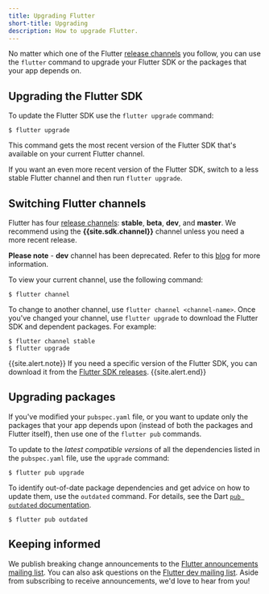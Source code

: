 ```yaml
---
title: Upgrading Flutter
short-title: Upgrading
description: How to upgrade Flutter.
---
```


No matter which one of the Flutter [release channels][]
you follow, you can use the `flutter` command to upgrade your
Flutter SDK or the packages that your app depends on.

## Upgrading the Flutter SDK

To update the Flutter SDK use the `flutter upgrade` command:

```terminal
$ flutter upgrade
```

This command gets the most recent version of the Flutter SDK
that's available on your current Flutter channel.

If you want an even more recent version of the Flutter SDK,
switch to a less stable Flutter channel
and then run `flutter upgrade`.


## Switching Flutter channels

Flutter has four [release channels][]:
**stable**, **beta**, **dev**, and **master**.
We recommend using the **{{site.sdk.channel}}** channel
unless you need a more recent release.

**Please note** - **dev** channel has been deprecated. Refer to this [blog](https://medium.com/flutter/whats-new-in-flutter-2-8-d085b763d181) for more information.

To view your current channel, use the following command:

```terminal
$ flutter channel
```

To change to another channel, use `flutter channel <channel-name>`.
Once you've changed your channel, use `flutter upgrade`
to download the Flutter SDK and dependent packages.
For example:

```terminal
$ flutter channel stable
$ flutter upgrade
```

{{site.alert.note}}
  If you need a specific version of the Flutter SDK,
  you can download it from the [Flutter SDK releases][].
{{site.alert.end}}


## Upgrading packages

If you've modified your `pubspec.yaml` file, or you want to update
only the packages that your app depends upon
(instead of both the packages and Flutter itself),
then use one of the `flutter pub` commands.

To update to the _latest compatible versions_ of
all the dependencies listed in the `pubspec.yaml` file,
use the `upgrade` command:

```terminal
$ flutter pub upgrade
```

To identify out-of-date package dependencies and get advice
on how to update them, use the `outdated` command. For details, see
the Dart [`pub outdated` documentation]({{site.dart-site}}/tools/pub/cmd/pub-outdated).

```terminal
$ flutter pub outdated
```

## Keeping informed

We publish breaking change announcements to the
[Flutter announcements mailing list][flutter-announce].
You can also ask questions on the [Flutter dev mailing list][flutter-dev].
Aside from subscribing to receive announcements,
we'd love to hear from you!

[Flutter SDK releases]: {{site.url}}/development/tools/sdk/releases
[release channels]: {{site.repo.flutter}}/wiki/Flutter-build-release-channels
[flutter-announce]: {{site.groups}}/forum/#!forum/flutter-announce
[flutter-dev]: {{site.groups}}/forum/#!forum/flutter-dev
[pubspec.yaml]: {{site.dart-site}}/tools/pub/pubspec
